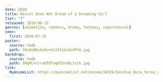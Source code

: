 ```yaml
---
date: 2020
title: Rascal Does Not Dream of a Dreaming Girl
tier: "?"
released: 2019-06-15
genres: [animation, romance, drama, fantasy, supernatural]
seen:
  first: 2020-07-25
poster:
  source: tmdb
  path: 7Ai8vNEv4zEveh12JViGikoVPVV.jpg
backdrop:
  source: tmdb
  path: 5MgMCnslrxQfOfaq6T5ndkLlcCk.jpg
link:
  MyAnimeList: https://myanimelist.net/anime/38329/Seishun_Buta_Yarou_wa_Yumemiru_Shoujo_no_Yume_wo_Minai
---
```

